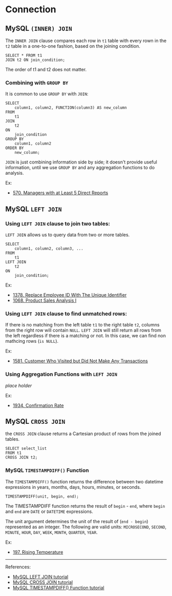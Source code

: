 # Connection
## MySQL `(INNER) JOIN`
The `INNER JOIN` clause compares each row in `t1` table with every rown in the `t2` table in a one-to-one fashion, based on the joining condition.

```MySQL
SELECT * FROM t1
JOIN t2 ON join_condition;
```

The order of t1 and t2 does not matter. 

### Combining with `GROUP BY`
It is common to use `GROUP BY` with `JOIN`: 

```MySQL
SELECT 
    column1, column2, FUNCTION(column3) AS new_column 
FROM 
    t1
JOIN 
    t2 
ON 
    join_condition
GROUP BY 
    column1, column2
ORDER BY 
    new_column;
```
`JOIN` is just combining information side by side; it doesn't provide useful information, until we use `GROUP BY` and any aggregation functions to do analysis.

Ex:
- [570. Managers with at Least 5 Direct Reports](https://leetcode.cn/problems/managers-with-at-least-5-direct-reports/description/?envType=study-plan-v2&envId=sql-free-50)

## MySQL `LEFT JOIN`

### Using `LEFT JOIN` clause to join two tables:

`LEFT JOIN` allows us to query data from two or more tables.

```MYSQL
SELECT 
    column1, column2, column3, ...
FROM
    t1
LEFT JOIN 
    t2 
ON 
    join_condition;
```

Ex: 
- [1378. Replace Employee ID With The Unique Identifier](https://leetcode.cn/problems/replace-employee-id-with-the-unique-identifier/description/?envType=study-plan-v2&envId=sql-free-50)
- [1068. Product Sales Analysis I](https://leetcode.cn/problems/product-sales-analysis-i/description/?envType=study-plan-v2&envId=sql-free-50)


### Using `LEFT JOIN` clause to find unmatched rows:

If there is no matching from the left table `t1` to the right table `t2`, columns from the right row will contain `NULL`. `LEFT JOIN` will still return all rows from the left regardless if there is a matching or not. In this case, we can find non mathcing rows (`is NULL`).

Ex:
- [1581. Customer Who Visited but Did Not Make Any Transactions](https://leetcode.cn/problems/customer-who-visited-but-did-not-make-any-transactions/description/?envType=study-plan-v2&envId=sql-free-50)


### Using Aggregation Functions with `LEFT JOIN`

*place holder*

Ex:
- [1934. Confirmation Rate](https://leetcode.cn/problems/confirmation-rate/?envType=study-plan-v2&envId=sql-free-50)

## MySQL `CROSS JOIN`
 the `CROSS JOIN` clause returns a Cartesian product of rows from the joined tables.
```MySQL
SELECT select_list 
FROM t1
CROSS JOIN t2;
```
### MySQL `TIMESTAMPDIFF()` Function

The `TIMESTAMPDIFF()` function returns the difference between two datetime expressions in years, months, days, hours, minutes, or seconds.
```MySQL
TIMESTAMPDIFF(unit, begin, end);
```
The TIMESTAMPDIFF function returns the result of `begin` - `end`, where `begin` and `end` are `DATE` or `DATETIME` expressions.

The unit argument determines the unit of the result of (`end - begin`) represented as an integer. The following are valid units:
`MICROSECOND`, `SECOND`, `MINUTE`, `HOUR`, `DAY`, `WEEK`, `MONTH`, `QUARTER`, `YEAR`.

Ex: 
- [197. Rising Temperature](https://leetcode.cn/problems/rising-temperature/description/?envType=study-plan-v2&envId=sql-free-50)



---



References: 
- [MySQL LEFT JOIN tutorial](https://www.mysqltutorial.org/mysql-left-join.aspx)
- [MySQL CROSS JOIN tutorial](https://www.mysqltutorial.org/mysql-cross-join/)
- [MySQL TIMESTAMPDIFF() Function tutorial](https://www.mysqltutorial.org/mysql-timestampdiff/)
